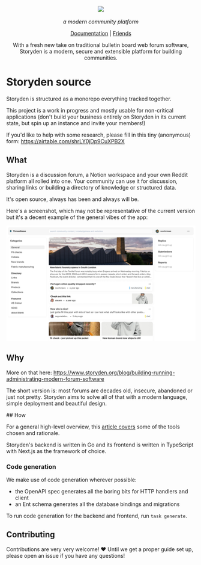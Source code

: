 <p align="center">
  <!-- <a aria-label="storyden logo" href="https://storyden.org"> -->
    <img src="https://i.imgur.com/6bNTTzE.png" width="420" />
  <!-- </a> -->
</p>

<p align="center">
  <em>a modern community platform</em>
</p>

<p align="center">
  <a
    href="https://storyden.org/docs"
  >Documentation</a>
  |
  <a
    href="https://makeroom.club"
  >Friends</a>
</p>

<p align="center">
  With a fresh new take on traditional bulletin board web forum software,
  Storyden is a modern, secure and extensible platform for building communities.
</p>

# Storyden source

Storyden is structured as a monorepo everything tracked together.

This project is a work in progress and mostly usable for non-critical applications (don't build your business entirely on Storyden in its current state, but spin up an instance and invite your members!)

If you'd like to help with some research, please fill in this tiny (anonymous) form: https://airtable.com/shrLY0jDp9CuXPB2X

## What

Storyden is a discussion forum, a Notion workspace and your own Reddit platform all rolled into one. Your community can use it for discussion, sharing links or building a directory of knowledge or structured data.

It's open source, always has been and always will be.

Here's a screenshot, which may not be representative of the current version but it's a decent example of the general vibes of the app:

![A screenshot of the Storyden user interface on the home screen showing various posts from members as well as stories and shared links.](home/public/2024_app_screenshot.png)

## Why

More on that here: https://www.storyden.org/blog/building-running-administrating-modern-forum-software

The short version is: most forums are decades old, insecure, abandoned or just not pretty. Storyden aims to solve all of that with a modern language, simple deployment and beautiful design.

## How

For a general high-level overview, this [article covers](https://www.storyden.org/blog/the-architecture-of-modern-forum-software) some of the tools chosen and rationale.

Storyden's backend is written in Go and its frontend is written in TypeScript with Next.js as the framework of choice.

### Code generation

We make use of code generation wherever possible:

- the OpenAPI spec generates all the boring bits for HTTP handlers and client
- an Ent schema generates all the database bindings and migrations

To run code generation for the backend and frontend, run `task generate`.

## Contributing

Contributions are very very welcome! ❤️ Until we get a proper guide set up, please open an issue if you have any questions!
